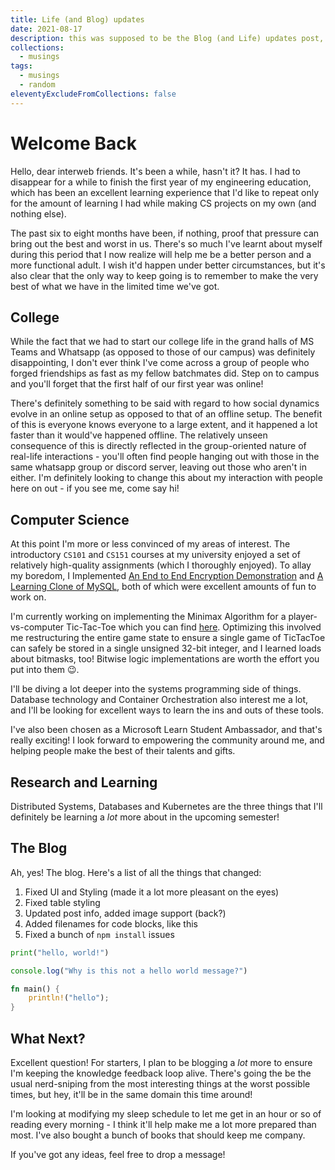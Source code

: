 ```yaml
---
title: Life (and Blog) updates
date: 2021-08-17
description: this was supposed to be the Blog (and Life) updates post, but, well..
collections:
  - musings
tags:
  - musings
  - random
eleventyExcludeFromCollections: false
---
```


# Welcome Back

Hello, dear interweb friends. It's been a while, hasn't it? It has. I had to disappear for a while to finish the first year of my engineering education, which has been an excellent learning experience that I'd like to repeat only for the amount of learning I had while making CS projects on my own (and nothing else).

The past six to eight months have been, if nothing, proof that pressure can bring out the best and worst in us. There's so much I've learnt about myself during this period that I now realize will help me be a better person and a more functional adult. I wish it'd happen under better circumstances, but it's also clear that the only way to keep going is to remember to make the very best of what we have in the limited time we've got.

## College

While the fact that we had to start our college life in the grand halls of MS Teams and Whatsapp (as opposed to those of our campus) was definitely disappointing, I don't ever think I've come across a group of people who forged friendships as fast as my fellow batchmates did. Step on to campus and you'll forget that the first half of our first year was online!

There's definitely something to be said with regard to how social dynamics evolve in an online setup as opposed to that of an offline setup. The benefit of this is everyone knows everyone to a large extent, and it happened a lot faster than it would've happened offline. The relatively unseen consequence of this is directly reflected in the group-oriented nature of real-life interactions - you'll often find people hanging out with those in the same whatsapp group or discord server, leaving out those who aren't in either. I'm definitely looking to change this about my interaction with people here on out - if you see me, come say hi!

## Computer Science

At this point I'm more or less convinced of my areas of interest. The introductory `CS101` and `CS151` courses at my university enjoyed a set of relatively high-quality assignments (which I thoroughly enjoyed). To allay my boredom, I Implemented [An End to End Encryption Demonstration](https://github.com/anirudhRowjee/e2ee-toolkit) and [A Learning Clone of MySQL](https://github.com/anirudhRowjee/hyperion), both of which were excellent amounts of fun to work on.

I'm currently working on implementing the Minimax Algorithm for a player-vs-computer Tic-Tac-Toe which you can find [here](https://github.com/anirudhRowjee/ttt-ai/tree/pvc-dev). Optimizing this involved me restructuring the entire game state to ensure a single game of TicTacToe can safely be stored in a single unsigned 32-bit integer, and I learned loads about bitmasks, too! Bitwise logic implementations are worth the effort you put into them 😉.

I'll be diving a lot deeper into the systems programming side of things. Database technology and Container Orchestration also interest me a lot, and I'll be looking for excellent ways to learn the ins and outs of these tools.

I've also been chosen as a Microsoft Learn Student Ambassador, and that's really exciting! I look forward to empowering the community around me, and helping people make the best of their talents and gifts.

## Research and Learning

Distributed Systems, Databases and Kubernetes are the three things that I'll definitely be learning a _lot_ more about in the upcoming semester!

## The Blog

Ah, yes! The blog. Here's a list of all the things that changed:

1. Fixed UI and Styling (made it a lot more pleasant on the eyes)
2. Fixed table styling
3. Updated post info, added image support (back?)
4. Added filenames for code blocks, like this
5. Fixed a bunch of `npm install` issues

```py:test_filename.py
print("hello, world!")
```

```js:test.js
console.log("Why is this not a hello world message?")
```

```rust:main.rs
fn main() {
    println!("hello");
}
```

## What Next?

Excellent question! For starters, I plan to be blogging a _lot_ more to ensure I'm keeping the knowledge feedback loop alive. There's going the be the usual nerd-sniping from the most interesting things at the worst possible times, but hey, it'll be in the same domain this time around!

I'm looking at modifying my sleep schedule to let me get in an hour or so of reading every morning - I think it'll help make me a lot more prepared than most. I've also bought a bunch of books that should keep me company.

If you've got any ideas, feel free to drop a message!
